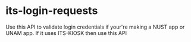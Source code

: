 # its-login-requests
Use this API to validate login credentials if your're making a NUST app or UNAM app. If it uses ITS-KIOSK then use this API
